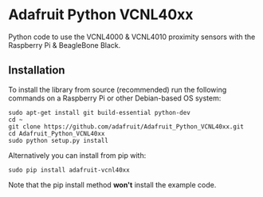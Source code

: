 # Adafruit Python VCNL40xx
Python code to use the VCNL4000 &amp; VCNL4010 proximity sensors with the Raspberry Pi &amp; BeagleBone Black.

## Installation

To install the library from source (recommended) run the following commands on a Raspberry Pi or other Debian-based OS system:

    sudo apt-get install git build-essential python-dev
    cd ~
    git clone https://github.com/adafruit/Adafruit_Python_VCNL40xx.git
    cd Adafruit_Python_VCNL40xx
    sudo python setup.py install

Alternatively you can install from pip with:

    sudo pip install adafruit-vcnl40xx

Note that the pip install method **won't** install the example code.
